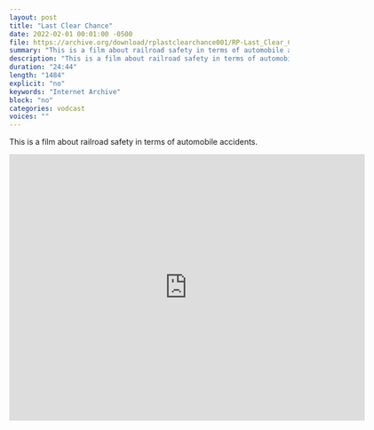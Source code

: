 ```yaml
---
layout: post
title: "Last Clear Chance"
date: 2022-02-01 00:01:00 -0500
file: https://archive.org/download/rplastclearchance001/RP-Last_Clear_Chance_001.mp4
summary: "This is a film about railroad safety in terms of automobile accidents."
description: "This is a film about railroad safety in terms of automobile accidents."
duration: "24:44"
length: "1484"
explicit: "no" 
keywords: "Internet Archive"
block: "no" 
categories: vodcast
voices: ""
---
```


This is a film about railroad safety in terms of automobile accidents.

<iframe src="https://archive.org/embed/rplastclearchance001" width="640" height="480" frameborder="0" webkitallowfullscreen="true" mozallowfullscreen="true" allowfullscreen></iframe>
